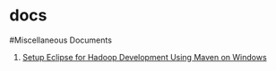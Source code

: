 docs
====

#Miscellaneous Documents

1. [Setup Eclipse for Hadoop Development Using Maven on Windows](www.cnn.com)
